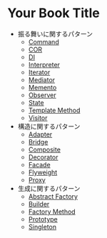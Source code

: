 # Your Book Title

- 振る舞いに関するパターン
  * [Command](docs/振る舞いに関するパターン/command.md)
  * [COR](docs/振る舞いに関するパターン/COR.md)
  * [DI](docs/振る舞いに関するパターン/DI.md)
  * [Interpreter](docs/振る舞いに関するパターン/interpreter.md)
  * [Iterator](docs/振る舞いに関するパターン/iterator.md)
  * [Mediator](docs/振る舞いに関するパターン/mediator.md)
  * [Memento](docs/振る舞いに関するパターン/memento.md)
  * [Observer](docs/振る舞いに関するパターン/observer.md)
  * [State](docs/振る舞いに関するパターン/state.md)
  * [Template Method](docs/振る舞いに関するパターン/templateMethod.md)
  * [Visitor](docs/振る舞いに関するパターン/visitor.md)
- 構造に関するパターン
  * [Adapter](docs/構造に関するパターン/adapter.md)
  * [Bridge](docs/構造に関するパターン/bridge.md)
  * [Composite](docs/構造に関するパターン/composite.md)
  * [Decorator](docs/構造に関するパターン/decorator.md)
  * [Facade](docs/構造に関するパターン/facade.md)
  * [Flyweight](docs/構造に関するパターン/flyweight.md)
  * [Proxy](docs/構造に関するパターン/proxy.md)
- 生成に関するパターン
  * [Abstract Factory](docs/生成に関するパターン/abstractFactory.md)
  * [Builder](docs/生成に関するパターン/builder.md)
  * [Factory Method](docs/生成に関するパターン/factoryMethod.md)
  * [Prototype](docs/生成に関するパターン/prototype.md)
  * [Singleton](docs/生成に関するパターン/singleton.md)
